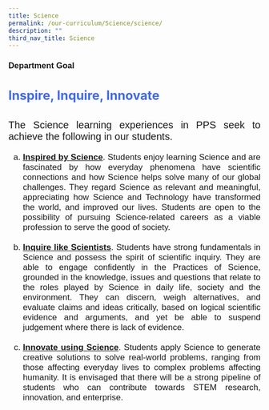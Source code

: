 ```yaml
---
title: Science
permalink: /our-curriculum/Science/science/
description: ""
third_nav_title: Science
---
```

<h3 style="font-family:Arial">Department Goal</h3>
<h4 style="color:royalblue; font-size:25px; text-align:left">Inspire, Inquire, Innovate</h4> 
<div align="justify" style="font-family:Arial; font-size:20px">
	<p>The Science learning experiences in PPS seek to achieve the following in our students.</p>
 
<ol style="font-size:17px; list-style-type:lower-alpha">
	<li><b><u>Inspired by Science</u></b>.  Students enjoy learning Science and are fascinated by how everyday phenomena have scientific connections and how Science helps solve many of our global challenges. They regard Science as relevant and meaningful, appreciating how Science and Technology have transformed the world, and improved our lives. Students are open to the possibility of pursuing Science-related careers as a viable profession to serve the good of society.</li><br>
	<li><b><u>Inquire like Scientists</u></b>.  Students have strong fundamentals in Science and possess the spirit of scientific inquiry. They are able to engage confidently in the Practices of Science, grounded in the knowledge, issues and questions that relate to the roles played by Science in daily life, society and the environment. They can discern, weigh alternatives, and evaluate claims and ideas critically, based on logical scientific evidence and arguments, and yet be able to suspend judgement where there is lack of evidence.</li><br>
	<li><b><u>Innovate using Science</u></b>.  Students apply Science to generate creative solutions to solve real-world problems, ranging from those affecting everyday lives to complex problems affecting humanity. It is envisaged that there will be a strong pipeline of students who can contribute towards STEM research, innovation, and enterprise.</li>
	</ol></div>
